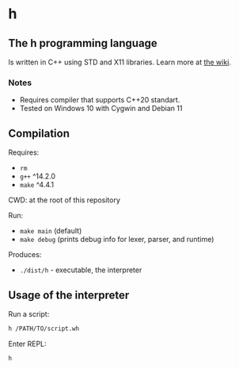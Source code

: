 # h
## The h programming language
Is written in C++ using STD and X11 libraries.
Learn more at [the wiki](https://github.com/iluha168/h/wiki).
### Notes
* Requires compiler that supports C++20 standart.
* Tested on Windows 10 with Cygwin and Debian 11
## Compilation
Requires:
- `rm`
- `g++` ^14.2.0
- `make` ^4.4.1

CWD: at the root of this repository

Run:
- `make main` (default)
- `make debug` (prints debug info for lexer, parser, and runtime)

Produces:
- `./dist/h` - executable, the interpreter

## Usage of the interpreter
Run a script:
```sh
h /PATH/TO/script.wh
```
Enter REPL:
```sh
h
```
